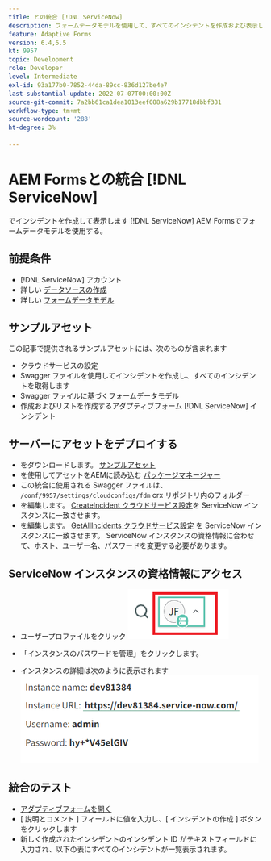```yaml
---
title: との統合 [!DNL ServiceNow]
description: フォームデータモデルを使用して、すべてのインシデントを作成および表示します。
feature: Adaptive Forms
version: 6.4,6.5
kt: 9957
topic: Development
role: Developer
level: Intermediate
exl-id: 93a177b0-7852-44da-89cc-836d127be4e7
last-substantial-update: 2022-07-07T00:00:00Z
source-git-commit: 7a2bb61ca1dea1013eef088a629b17718dbbf381
workflow-type: tm+mt
source-wordcount: '288'
ht-degree: 3%

---
```


# AEM Formsとの統合 [!DNL ServiceNow]

でインシデントを作成して表示します [!DNL ServiceNow] AEM Formsでフォームデータモデルを使用する。

## 前提条件

* [!DNL ServiceNow] アカウント
* 詳しい [データソースの作成](https://experienceleague.adobe.com/docs/experience-manager-learn/forms/ic-web-channel-tutorial/parttwo.html)
* 詳しい [フォームデータモデル](https://experienceleague.adobe.com/docs/experience-manager-65/forms/form-data-model/create-form-data-models.html)

## サンプルアセット

この記事で提供されるサンプルアセットには、次のものが含まれます

* クラウドサービスの設定
* Swagger ファイルを使用してインシデントを作成し、すべてのインシデントを取得します
* Swagger ファイルに基づくフォームデータモデル
* 作成およびリストを作成するアダプティブフォーム [!DNL ServiceNow] インシデント

## サーバーにアセットをデプロイする

* をダウンロードします。 [サンプルアセット](assets/service-now.zip)
* を使用してアセットをAEMに読み込む [パッケージマネージャー](http://localhost:4502/crx/packmgr/index.jsp)
* この統合に使用される Swagger ファイルは、 ```/conf/9957/settings/cloudconfigs/fdm``` crx リポジトリ内のフォルダー
* を編集します。 [CreateIncident クラウドサービス設定](http://localhost:4502/mnt/overlay/fd/fdm/gui/components/admin/fdmcloudservice/properties.html?item=%2Fconf%2F9957%2Fsettings%2Fcloudconfigs%2Ffdm%2Fcreateincident)を ServiceNow インスタンスに一致させます。
* を編集します。 [GetAllIncidents クラウドサービス設定](http://localhost:4502/mnt/overlay/fd/fdm/gui/components/admin/fdmcloudservice/properties.html?item=%2Fconf%2F9957%2Fsettings%2Fcloudconfigs%2Ffdm%2Fgetallincidents) を ServiceNow インスタンスに一致させます。 ServiceNow インスタンスの資格情報に合わせて、ホスト、ユーザー名、パスワードを変更する必要があります。

## ServiceNow インスタンスの資格情報にアクセス

* ユーザープロファイルをクリック
   ![ユーザープロファイルをクリック](assets/snow-1.png)

* 「インスタンスのパスワードを管理」をクリックします。
* インスタンスの詳細は次のように表示されます
   ![インスタンスの詳細](assets/snow-3.png)

## 統合のテスト

* [アダプティブフォームを開く](http://localhost:4502/content/dam/formsanddocuments/create-incident-in-service-now/jcr:content?wcmmode=disabled)
* [ 説明とコメント ] フィールドに値を入力し、[ インシデントの作成 ] ボタンをクリックします
* 新しく作成されたインシデントのインシデント ID がテキストフィールドに入力され、以下の表にすべてのインシデントが一覧表示されます。
